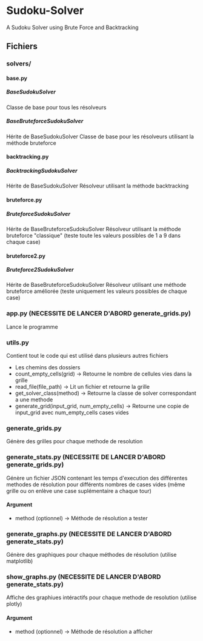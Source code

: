 # Sudoku-Solver
A Sudoku Solver using Brute Force and Backtracking


## Fichiers

### solvers/
#### base.py
##### BaseSudokuSolver
Classe de base pour tous les résolveurs
##### BaseBruteforceSudokuSolver
Hérite de BaseSudokuSolver
Classe de base pour les résolveurs utilisant la méthode bruteforce

#### backtracking.py
##### BacktrackingSudokuSolver
Hérite de BaseSudokuSolver
Résolveur utilisant la méthode backtracking

#### bruteforce.py
##### BruteforceSudokuSolver
Hérite de BaseBruteforceSudokuSolver
Résolveur utilisant la méthode bruteforce "classique" (teste toute les valeurs possibles de 1 a 9 dans chaque case)

#### bruteforce2.py
##### Bruteforce2SudokuSolver
Hérite de BaseBruteforceSudokuSolver
Résolveur utilisant une méthode bruteforce améliorée (teste uniquement les valeurs possibles de chaque case)
  
### app.py (NECESSITE DE LANCER D'ABORD generate_grids.py)
Lance le programme

### utils.py
Contient tout le code qui est utilisé dans plusieurs autres fichiers
- Les chemins des dossiers
- count_empty_cells(grid) -> Retourne le nombre de cellules vies dans la grille
- read_file(file_path) -> Lit un fichier et retourne la grille
- get_solver_class(method) -> Retourne la classe de solver correspondant a une methode
- generate_grid(input_grid, num_empty_cells) -> Retourne une copie de input_grid avec num_empty_cells cases vides

### generate_grids.py
Génère des grilles pour chaque methode de resolution

### generate_stats.py (NECESSITE DE LANCER D'ABORD generate_grids.py)
Génère un fichier JSON contenant les temps d'execution des différentes methodes de résolution pour différents nombres de cases vides (même grille ou on enlève une case suplémentaire a chaque tour)
#### Argument
- method (optionnel) -> Méthode de résolution a tester

### generate_graphs.py (NECESSITE DE LANCER D'ABORD generate_stats.py)
Génère des graphiques pour chaque méthodes de résolution (utilise matplotlib)

### show_graphs.py (NECESSITE DE LANCER D'ABORD generate_stats.py)
Affiche des graphiues intéractifs pour chaque methode de resolution (utilise plotly)
#### Argument
- method (optionnel) -> Méthode de résolution a afficher
